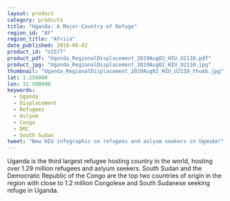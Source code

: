 ```yaml
---
layout: product
category: products
title: "Uganda: A Major Country of Refuge"
region_id: "AF"
region_title: "Africa" 
date_published: 2019-08-02
product_id: "U1577"
product_pdf: "Uganda_RegionalDisplacement_2019Aug02_HIU_U2110.pdf"
product_jpg: "Uganda_RegionalDisplacement_2019Aug02_HIU_U2110.jpg"
thumbnail: "Uganda_RegionalDisplacement_2019Aug02_HIU_U2110_thumb.jpg"
lat: 1.250000
lon: 32.500000
keywords:
  - Uganda
  - Displacement
  - Refugees
  - Aslyum
  - Congo
  - DRC
  - South Sudan
tweet: "New HIU infographic on refugees and aslyum seekers in Uganda!"
---
```

Uganda is the third largest refugee hosting country in the world, hosting over 1.29 million refugees and aslyum seekers. South Sudan and the Democratic Republic of the Congo are the top two countries of origin in the region with close to 1.2 million Congolese and South Sudanese seeking refuge in Uganda. 
